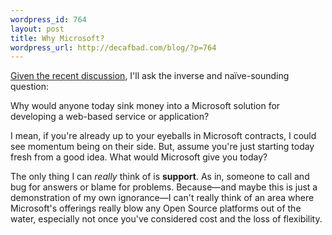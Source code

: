 ```yaml
--- 
wordpress_id: 764
layout: post
title: Why Microsoft?
wordpress_url: http://decafbad.com/blog/?p=764
---
```

[Given the recent discussion][disc], I'll ask the inverse and naïve-sounding question:  

Why would anyone today sink money into a Microsoft solution for developing a web-based service or application?

I mean, if you're already up to your eyeballs in Microsoft contracts, I could see momentum being on their side.  But, assume you're just starting today fresh from a good idea.  What would Microsoft give you today?

The only thing I can *really* think of is **support**.  As in, someone to call and bug for answers or blame for problems.  Because—and maybe this is just a demonstration of my own ignorance—I can't really think of an area where Microsoft's offerings really blow any Open Source platforms out of the water, especially not once you've considered cost and the loss of flexibility.

[disc]: http://scobleizer.wordpress.com/2005/11/01/ross-doesnt-trust-microsofts-approach-to-web/

<!-- tags: webdev microsoft linux -->
